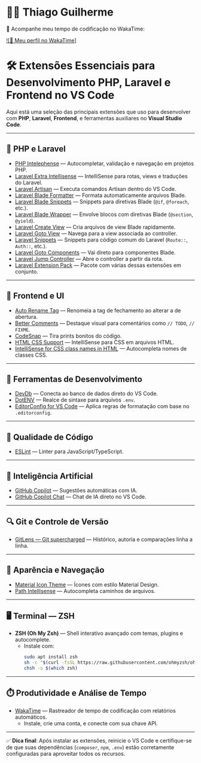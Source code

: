 # 👨‍💻 Thiago Guilherme

🚀 Acompanhe meu tempo de codificação no WakaTime:  

[![🧠  Meu perfil no WakaTime]](https://wakatime.com/@ThiagoGuilherme71)

# 🛠️ Extensões Essenciais para Desenvolvimento PHP, Laravel e Frontend no VS Code

Aqui está uma seleção das principais extensões que uso para desenvolver com **PHP**, **Laravel**, **Frontend**, e ferramentas auxiliares no **Visual Studio Code**.

---

## 🐘 PHP e Laravel

- [PHP Intelephense](https://marketplace.visualstudio.com/items?itemName=bmewburn.vscode-intelephense-client) — Autocompletar, validação e navegação em projetos PHP.
- [Laravel Extra Intellisense](https://marketplace.visualstudio.com/items?itemName=amiralizadeh9480.laravel-extra-intellisense) — IntelliSense para rotas, views e traduções do Laravel.
- [Laravel Artisan](https://marketplace.visualstudio.com/items?itemName=onecentlin.laravel-artisan) — Executa comandos Artisan dentro do VS Code.
- [Laravel Blade Formatter](https://marketplace.visualstudio.com/items?itemName=ryu1kn.laravel-blade-formatter) — Formata automaticamente arquivos Blade.
- [Laravel Blade Snippets](https://marketplace.visualstudio.com/items?itemName=onecentlin.laravel-blade-snippets) — Snippets para diretivas Blade (`@if`, `@foreach`, etc.).
- [Laravel Blade Wrapper](https://marketplace.visualstudio.com/items?itemName=ryu1kn.laravel-blade-wrapper) — Envolve blocos com diretivas Blade (`@section`, `@yield`).
- [Laravel Create View](https://marketplace.visualstudio.com/items?itemName=ryu1kn.laravel-create-view) — Cria arquivos de view Blade rapidamente.
- [Laravel Goto View](https://marketplace.visualstudio.com/items?itemName=ryu1kn.laravel-goto-view) — Navega para a view associada ao controller.
- [Laravel Snippets](https://marketplace.visualstudio.com/items?itemName=onecentlin.laravel-snippets) — Snippets para código comum do Laravel (`Route::`, `Auth::`, etc.).
- [Laravel Goto Components](https://marketplace.visualstudio.com/items?itemName=ryu1kn.laravel-goto-components) — Vai direto para componentes Blade.
- [Laravel Jump Controller](https://marketplace.visualstudio.com/items?itemName=ryu1kn.laravel-jump-controller) — Abre o controller a partir da rota.
- [Laravel Extension Pack](https://marketplace.visualstudio.com/items?itemName=ryu1kn.laravel-extension-pack) — Pacote com várias dessas extensões em conjunto.

---

## 🎨 Frontend e UI

- [Auto Rename Tag](https://marketplace.visualstudio.com/items?itemName=formulahendry.auto-rename-tag) — Renomeia a tag de fechamento ao alterar a de abertura.
- [Better Comments](https://marketplace.visualstudio.com/items?itemName=aaraki.vscode-better-comments) — Destaque visual para comentários como `// TODO`, `// FIXME`.
- [CodeSnap](https://marketplace.visualstudio.com/items?itemName=adammaras.codesnap) — Tira prints bonitos do código.
- [HTML CSS Support](https://marketplace.visualstudio.com/items?itemName=ecmel.vscode-html-css) — IntelliSense para CSS em arquivos HTML.
- [IntelliSense for CSS class names in HTML](https://marketplace.visualstudio.com/items?itemName=Zignd.html-css-class-completion) — Autocompleta nomes de classes CSS.

---

## 🧰 Ferramentas de Desenvolvimento

- [DevDb](https://marketplace.visualstudio.com/items?itemName=devdb.devdb) — Conecta ao banco de dados direto do VS Code.
- [DotENV](https://marketplace.visualstudio.com/items?itemName=mikestead.dotenv) — Realce de sintaxe para arquivos `.env`.
- [EditorConfig for VS Code](https://marketplace.visualstudio.com/items?itemName=EditorConfig.editorconfig) — Aplica regras de formatação com base no `.editorconfig`.

---

## 🧪 Qualidade de Código

- [ESLint](https://marketplace.visualstudio.com/items?itemName=dbaeumer.vscode-eslint) — Linter para JavaScript/TypeScript.

---

## 🧠 Inteligência Artificial

- [GitHub Copilot](https://marketplace.visualstudio.com/items?itemName=GitHub.copilot) — Sugestões automáticas com IA.
- [GitHub Copilot Chat](https://marketplace.visualstudio.com/items?itemName=GitHub.copilot-chat) — Chat de IA direto no VS Code.

---

## 🔍 Git e Controle de Versão

- [GitLens — Git supercharged](https://marketplace.visualstudio.com/items?itemName=eamodio.gitlens) — Histórico, autoria e comparações linha a linha.

---

## 🎨 Aparência e Navegação

- [Material Icon Theme](https://marketplace.visualstudio.com/items?itemName=PKief.material-icon-theme) — Ícones com estilo Material Design.
- [Path Intellisense](https://marketplace.visualstudio.com/items?itemName=christian-kohler.path-intellisense) — Autocompleta caminhos de arquivos.

---

## 🖥️ Terminal — ZSH

- **ZSH (Oh My Zsh)** — Shell interativo avançado com temas, plugins e autocomplete.
  - Instale com:
    ```bash
    sudo apt install zsh
    sh -c "$(curl -fsSL https://raw.githubusercontent.com/ohmyzsh/ohmyzsh/master/tools/install.sh)"
    chsh -s $(which zsh)
    ```

---

## ⏱️ Produtividade e Análise de Tempo

- [WakaTime](https://marketplace.visualstudio.com/items?itemName=WakaTime.vscode-wakatime) — Rastreador de tempo de codificação com relatórios automáticos.
  - Instale, crie uma conta, e conecte com sua chave API.

---

✅ **Dica final**: Após instalar as extensões, reinicie o VS Code e certifique-se de que suas dependências (`composer`, `npm`, `.env`) estão corretamente configuradas para aproveitar todos os recursos.
